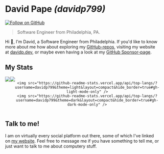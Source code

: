 # David Pape _(davidp799)_
[![Follow on GitHub](https://img.shields.io/github/followers/davidp799?style=social&label=Follow%20on%20GitHub)](https://github.com/davidp799)

> Software Engineer from Philadelphia, PA.


Hi 👋, I'm David, a Software Engineer from Philadelphia. If you'd like to know more about me how about exploring my [GitHub-repos](https://github.com/davidp799?tab=repositories), visiting my website at [davidp.dev](https://davidp.dev), or maybe even having a look at my [GitHub Sponsor-page](https://github.com/sponsors/davidp799).

## My Stats

<div align="center">
  <div style="display: flex;">
    <img src="https://github-readme-stats.vercel.app/api?username=davidp799&count_private=true&show_icons=true&theme=dark#gh-dark-mode-only" /><br/>
    <img src="https://github-readme-stats.vercel.app/api?username=davidp799&count_private=true&show_icons=true&theme=light#gh-light-mode-only" /><br/>

    <img src="https://github-readme-stats.vercel.app/api/top-langs/?username=davidp799&theme=light&layout=compact&hide_border=true#gh-light-mode-only" />
    <img src="https://github-readme-stats.vercel.app/api/top-langs/?username=davidp799&theme=dark&layout=compact&hide_border=true#gh-dark-mode-only" />
  </div>
</div>

## Talk to me!

I am on virtually every social platform out there, some of which I've linked on [my website](https://davidp.dev/social). Feel free to message me if you have something to tell me, or just want to talk to me about computery stuff.
